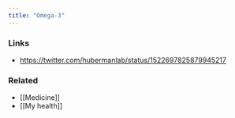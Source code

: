 ```yaml
---
title: "Omega-3"
---
```


### Links
- https://twitter.com/hubermanlab/status/1522697825879945217

### Related
- [[Medicine]]
- [[My health]]
